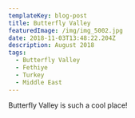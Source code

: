 ```yaml
---
templateKey: blog-post
title: Butterfly Valley
featuredImage: /img/img_5002.jpg
date: 2018-11-03T13:48:22.204Z
description: August 2018
tags:
  - Butterfly Valley
  - Fethiye
  - Turkey
  - Middle East
---
```

Butterfly Valley is such a cool place!
